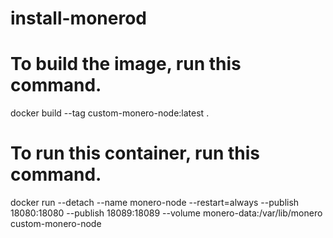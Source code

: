 # install-monerod

# To build the image, run this command.
docker build --tag custom-monero-node:latest .


# To run this container, run this command.
docker run --detach --name monero-node --restart=always --publish 18080:18080 --publish 18089:18089 --volume monero-data:/var/lib/monero custom-monero-node
